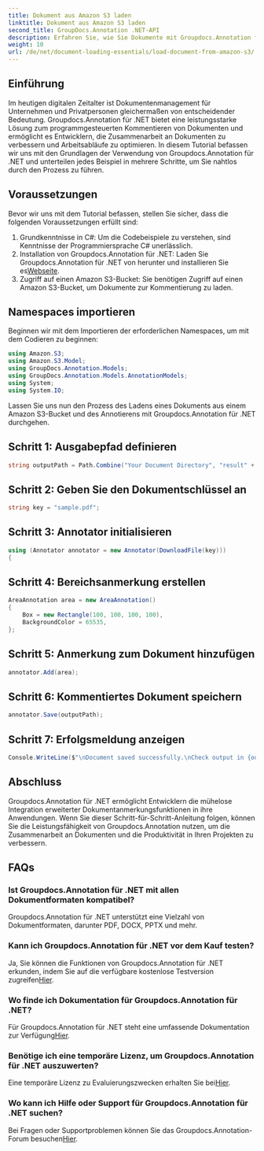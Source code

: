 ```yaml
---
title: Dokument aus Amazon S3 laden
linktitle: Dokument aus Amazon S3 laden
second_title: GroupDocs.Annotation .NET-API
description: Erfahren Sie, wie Sie Dokumente mit Groupdocs.Annotation für .NET programmgesteuert mit Anmerkungen versehen. Schritt-für-Schritt-Anleitung für eine nahtlose Integration.
weight: 10
url: /de/net/document-loading-essentials/load-document-from-amazon-s3/
---
```

## Einführung
Im heutigen digitalen Zeitalter ist Dokumentenmanagement für Unternehmen und Privatpersonen gleichermaßen von entscheidender Bedeutung. Groupdocs.Annotation für .NET bietet eine leistungsstarke Lösung zum programmgesteuerten Kommentieren von Dokumenten und ermöglicht es Entwicklern, die Zusammenarbeit an Dokumenten zu verbessern und Arbeitsabläufe zu optimieren. In diesem Tutorial befassen wir uns mit den Grundlagen der Verwendung von Groupdocs.Annotation für .NET und unterteilen jedes Beispiel in mehrere Schritte, um Sie nahtlos durch den Prozess zu führen.
## Voraussetzungen
Bevor wir uns mit dem Tutorial befassen, stellen Sie sicher, dass die folgenden Voraussetzungen erfüllt sind:
1. Grundkenntnisse in C#: Um die Codebeispiele zu verstehen, sind Kenntnisse der Programmiersprache C# unerlässlich.
2.  Installation von Groupdocs.Annotation für .NET: Laden Sie Groupdocs.Annotation für .NET von herunter und installieren Sie es[Webseite](https://releases.groupdocs.com/annotation/net/).
3. Zugriff auf einen Amazon S3-Bucket: Sie benötigen Zugriff auf einen Amazon S3-Bucket, um Dokumente zur Kommentierung zu laden.

## Namespaces importieren
Beginnen wir mit dem Importieren der erforderlichen Namespaces, um mit dem Codieren zu beginnen:

```csharp
using Amazon.S3;
using Amazon.S3.Model;
using GroupDocs.Annotation.Models;
using GroupDocs.Annotation.Models.AnnotationModels;
using System;
using System.IO;
```


Lassen Sie uns nun den Prozess des Ladens eines Dokuments aus einem Amazon S3-Bucket und des Annotierens mit Groupdocs.Annotation für .NET durchgehen.
## Schritt 1: Ausgabepfad definieren
```csharp
string outputPath = Path.Combine("Your Document Directory", "result" + Path.GetExtension("input.pdf"));
```
## Schritt 2: Geben Sie den Dokumentschlüssel an
```csharp
string key = "sample.pdf";
```
## Schritt 3: Annotator initialisieren
```csharp
using (Annotator annotator = new Annotator(DownloadFile(key)))
{
```
## Schritt 4: Bereichsanmerkung erstellen
```csharp
AreaAnnotation area = new AreaAnnotation()
{
    Box = new Rectangle(100, 100, 100, 100),
    BackgroundColor = 65535,
};
```
## Schritt 5: Anmerkung zum Dokument hinzufügen
```csharp
annotator.Add(area);
```
## Schritt 6: Kommentiertes Dokument speichern
```csharp
annotator.Save(outputPath);
```
## Schritt 7: Erfolgsmeldung anzeigen
```csharp
Console.WriteLine($"\nDocument saved successfully.\nCheck output in {outputPath}.");
```

## Abschluss
Groupdocs.Annotation für .NET ermöglicht Entwicklern die mühelose Integration erweiterter Dokumentanmerkungsfunktionen in ihre Anwendungen. Wenn Sie dieser Schritt-für-Schritt-Anleitung folgen, können Sie die Leistungsfähigkeit von Groupdocs.Annotation nutzen, um die Zusammenarbeit an Dokumenten und die Produktivität in Ihren Projekten zu verbessern.
## FAQs
### Ist Groupdocs.Annotation für .NET mit allen Dokumentformaten kompatibel?
Groupdocs.Annotation für .NET unterstützt eine Vielzahl von Dokumentformaten, darunter PDF, DOCX, PPTX und mehr.
### Kann ich Groupdocs.Annotation für .NET vor dem Kauf testen?
 Ja, Sie können die Funktionen von Groupdocs.Annotation für .NET erkunden, indem Sie auf die verfügbare kostenlose Testversion zugreifen[Hier](https://releases.groupdocs.com/).
### Wo finde ich Dokumentation für Groupdocs.Annotation für .NET?
Für Groupdocs.Annotation für .NET steht eine umfassende Dokumentation zur Verfügung[Hier](https://tutorials.groupdocs.com/annotation/net/).
### Benötige ich eine temporäre Lizenz, um Groupdocs.Annotation für .NET auszuwerten?
 Eine temporäre Lizenz zu Evaluierungszwecken erhalten Sie bei[Hier](https://purchase.groupdocs.com/temporary-license/).
### Wo kann ich Hilfe oder Support für Groupdocs.Annotation für .NET suchen?
 Bei Fragen oder Supportproblemen können Sie das Groupdocs.Annotation-Forum besuchen[Hier](https://forum.groupdocs.com/c/annotation/10).